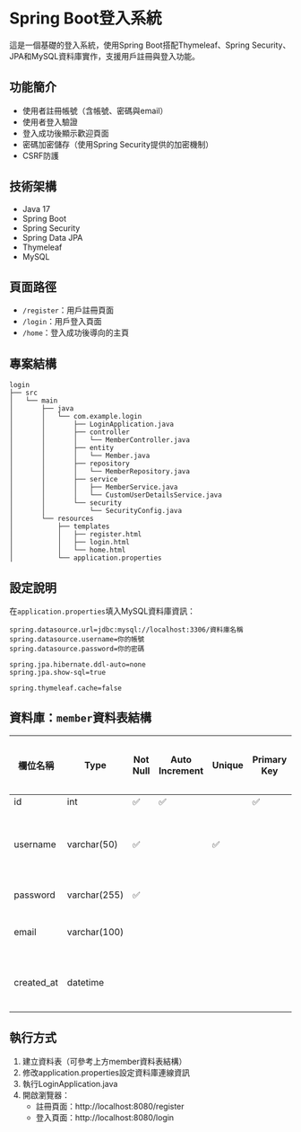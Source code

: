 # Spring Boot登入系統

這是一個基礎的登入系統，使用Spring Boot搭配Thymeleaf、Spring Security、JPA和MySQL資料庫實作，支援用戶註冊與登入功能。

## 功能簡介

- 使用者註冊帳號（含帳號、密碼與email）
- 使用者登入驗證
- 登入成功後顯示歡迎頁面
- 密碼加密儲存（使用Spring Security提供的加密機制）
- CSRF防護

## 技術架構

- Java 17
- Spring Boot
- Spring Security
- Spring Data JPA
- Thymeleaf
- MySQL

## 頁面路徑

- `/register`：用戶註冊頁面
- `/login`：用戶登入頁面
- `/home`：登入成功後導向的主頁

## 專案結構

```plaintext
login
├── src
│   └── main
│       ├── java
│       │   └── com.example.login
│       │       ├── LoginApplication.java
│       │       ├── controller
│       │       │   └── MemberController.java
│       │       ├── entity
│       │       │   └── Member.java
│       │       ├── repository
│       │       │   └── MemberRepository.java
│       │       ├── service
│       │       │   ├── MemberService.java
│       │       │   └── CustomUserDetailsService.java
│       │       └── security
│       │           └── SecurityConfig.java
│       └── resources
│           ├── templates
│           │   ├── register.html
│           │   ├── login.html
│           │   └── home.html
│           └── application.properties
```

## 設定說明

在`application.properties`填入MySQL資料庫資訊：

```properties
spring.datasource.url=jdbc:mysql://localhost:3306/資料庫名稱
spring.datasource.username=你的帳號
spring.datasource.password=你的密碼

spring.jpa.hibernate.ddl-auto=none
spring.jpa.show-sql=true

spring.thymeleaf.cache=false
```

## 資料庫：`member`資料表結構

| 欄位名稱        | Type         | Not Null | Auto Increment | Unique | Primary Key | 補充說明                          |
|-----------------|--------------|----------|----------------|--------|--------------|-----------------------------------|
| id              | int          | ✅        | ✅              |        | ✅            |                           |
| username        | varchar(50)  | ✅        |                | ✅      |              | 使用者帳號                   |
| password        | varchar(255) | ✅        |                |        |              | 密碼                       |
| email           | varchar(100) |          |                |        |              | 可空白                  |
| created_at      | datetime     |          |                |        |              | 註冊時間                        |

## 執行方式

1. 建立資料表（可參考上方member資料表結構）
2. 修改application.properties設定資料庫連線資訊
3. 執行LoginApplication.java
4. 開啟瀏覽器：
   - 註冊頁面：http://localhost:8080/register  
   - 登入頁面：http://localhost:8080/login
